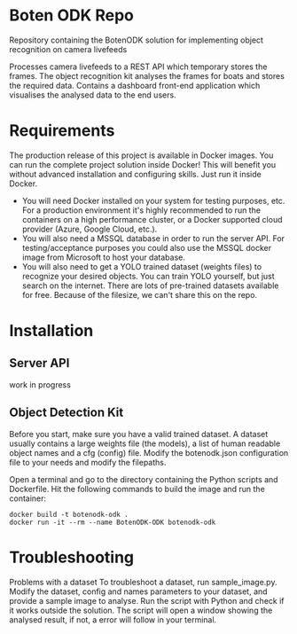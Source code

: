 # Boten ODK Repo
Repository containing the BotenODK solution for implementing object recognition on camera livefeeds

Processes camera livefeeds to a REST API which temporary stores the frames. The object recognition kit analyses the frames for boats and stores the required data.
Contains a dashboard front-end application which visualises the analysed data to the end users.

# Requirements
The production release of this project is available in Docker images. You can run the complete project solution inside Docker!
This will benefit you without advanced installation and configuring skills. Just run it inside Docker. 

- You will need Docker installed on your system for testing purposes, etc. For a production environment it's highly recommended to run the containers on a high performance cluster, or a Docker supported cloud provider (Azure, Google Cloud, etc.).
- You will also need a MSSQL database in order to run the server API. For testing/acceptance purposes you could also use the MSSQL docker image from Microsoft to host your database. 
- You will also need to get a YOLO trained dataset (weights files) to recognize your desired objects. You can train YOLO yourself, but just search on the internet. There are lots of pre-trained datasets available for free. Because of the filesize, we can't share this on the repo.

# Installation

## Server API
work in progress

## Object Detection Kit
Before you start, make sure you have a valid trained dataset. A dataset usually contains a large weights file (the models), a list of human readable object names and a cfg (config) file.
Modify the botenodk.json configuration file to your needs and modify the filepaths.

Open a terminal and go to the directory containing the Python scripts and Dockerfile. 
Hit the following commands to build the image and run the container:

```
docker build -t botenodk-odk .
docker run -it --rm --name BotenODK-ODK botenodk-odk
```

# Troubleshooting
Problems with a dataset
To troubleshoot a dataset, run sample_image.py. Modify the dataset, config and names parameters to your dataset, and provide a sample image to analyse. Run the script with Python and check if it works outside the solution. The script will open a window showing the analysed result, if not, a error will follow in your terminal. 